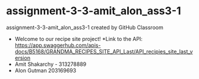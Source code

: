 # assignment-3-3-amit_alon_ass3-1
assignment-3-3-amit_alon_ass3-1 created by GitHub Classroom
* Welcome to our recipe site project!
*Link to the API:
https://app.swaggerhub.com/apis-docs/B5168/GRANDMA_RECIPES_SITE_API_Last/API_recipies_site_last_version
* Amit Shakarchy - 313278889
* Alon Gutman 203169693
